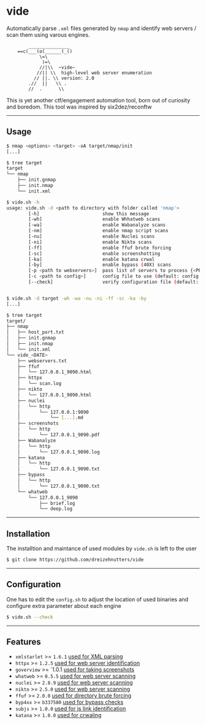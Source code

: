 # vide

Automatically parse `.xml` files generated by `nmap` and identify web servers / scan them using varous engines.

```
        _______________
    ==c(___(o(______(_()
            \=\
             )=\
            //|\\  ~vide~
           //|| \\  high-level web server enumeration
          // ||. \\ version: 2.0
        .//  ||   \\ .
        //  .      \\ 
```
This is yet another ctf/engagement automation tool, born out of curiosity and boredom. This tool was inspired by six2dez/reconftw 

---

## Usage

```bash
$ nmap <options> <target> -oA target/nmap/init
[...]

$ tree target 
target
└── nmap
    ├── init.gnmap
    ├── init.nmap
    └── init.xml

$ vide.sh -h
usage: vide.sh -d <path to directory with folder called 'nmap'>
        [-h]                       show this message
        [-wh]                      enable Whhatweb scans
        [-wa]                      enable Wabanalyze scans
        [-nm]                      enable nmap script scans
        [-nu]                      enable Nuclei scans
        [-ni]                      enable Nikto scans
        [-ff]                      enable ffuf brute forcing
        [-sc]                      enable screenshotting
        [-ka]                      enable katana crwal
        [-by]                      enable bypass (40X) scans
        [-p <path to webservers>]  pass list of servers to process {<PROTO>://<IP>[:<PORT>]}
        [-c <path to config>]      config file to use (default: config.sh)
        [--check]                  verify configuration file (default: config.sh)


$ vide.sh -d target -wh -wa -nu -ni -ff -sc -ka -by
[...]

$ tree target
target/
├── nmap
│   ├── host_port.txt
│   ├── init.gnmap
│   ├── init.nmap
│   └── init.xml
└── vide_<DATE>
    ├── webservers.txt
    ├── ffuf
    │   └── 127.0.0.1_9090.html
    ├── httpx
    │   └── scan.log
    ├── nikto
    │   └── 127.0.0.1_9090.html
    ├── nuclei
    │   └── http
    │       └── 127.0.0.1:9090
    │           └── [...].md
    ├── screenshots
    │   └── http
    │       └── 127.0.0.1_9090.pdf
    ├── Wabanalyze
    │   └── http
    │       └── 127.0.0.1_9090.log
    ├── katana
    │   └── http
    │       └── 127.0.0.1_9090.txt
    ├── bypass
    │   └── http
    │       └── 127.0.0.1_9090.txt
    └── whatweb
        └── 127.0.0.1_9090
            ├── brief.log
            └── deep.log
```

---

## Installation

The installtion and maintance of used modules by `vide.sh` is left to the user

```bash
$ git clone https://github.com/dreizehnutters/vide
```

---

## Configuration 

One has to edit the `config.sh` to adjust the location of used binaries and configure extra parameter about each engine

```bash
$ vide.sh --check
```

---

## Features
- `xmlstarlet` >= `1.6.1` [used for XML parsing](https://xmlstar.sourceforge.net)
- `httpx` >= `1.2.5` 	[used for web server identification](https://github.com/projectdiscovery/httpx)
- `goverview` >= `1.0.1	[used for taking screenshots](https://github.com/j3ssie/goverview)
- `whatweb` >= `0.5.5`	[used for web server scanning](https://github.com/urbanadventurer/WhatWeb)
- `nuclei` >= `2.8.9` 	[used for web server scanning](https://github.com/projectdiscovery/nuclei)
- `nikto` >= `2.5.0` 	[used for web server scanning](https://github.com/sullo/nikto)
- `ffuf` >= `2.0.0` 	[used for directory brute forcing](https://github.com/ffuf/ffuf)
- `byp4xx` >= `b337580` [used for bypass checks](https://github.com/lobuhi/byp4xx)
- `subjs` >= `1.0.0`    [used for js link identification](https://github.com/lc/subjs)
- `katana` >= `1.0.0`   [used for crwaling](https://github.com/projectdiscovery/katana)
